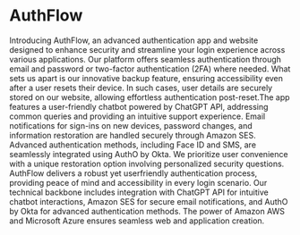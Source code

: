 # AuthFlow

Introducing AuthFlow, an advanced authentication app and website designed to enhance
security and streamline your login experience across various applications. Our platform
offers seamless authentication through email and password or two-factor authentication
(2FA) where needed. What sets us apart is our innovative backup feature, ensuring
accessibility even after a user resets their device. In such cases, user details are securely
stored on our website, allowing effortless authentication post-reset.The app features a
user-friendly chatbot powered by ChatGPT API, addressing common queries and
providing an intuitive support experience. Email notifications for sign-ins on new devices,
password changes, and information restoration are handled securely through Amazon
SES. Advanced authentication methods, including Face ID and SMS, are seamlessly
integrated using AuthO by Okta. We prioritize user convenience with a unique restoration
option involving personalized security questions. AuthFlow delivers a robust yet userfriendly
authentication process, providing peace of mind and accessibility in every login
scenario. Our technical backbone includes integration with ChatGPT API for intuitive
chatbot interactions, Amazon SES for secure email notifications, and AuthO by Okta for
advanced authentication methods. The power of Amazon AWS and Microsoft Azure
ensures seamless web and application creation.
